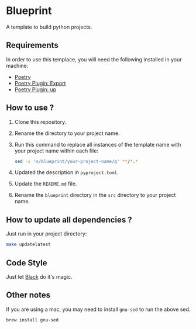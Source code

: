 # Blueprint

A template to build python projects.

## Requirements

In order to use this templace, you will need the following installed in your
machine:

- [Poetry](https://python-poetry.org)
- [Poetry Plugin: Export](https://github.com/python-poetry/poetry-plugin-export)
- [Poetry Plugin: up](https://github.com/MousaZeidBaker/poetry-plugin-up)

## How to use ?

1. Clone this repository.
2. Rename the directory to your project name.
3. Run this command to replace all instances of the template name with your
   project name within each file:

   ```bash
   sed -i 's/blueprint/your-project-name/g' **/*.*
   ```

4. Updated the description in `pyproject.toml`.
5. Update the `README.md` file.
6. Rename the `blueprint` directory in the `src` directory to your project name.

## How to update all dependencies ?

Just run in your project directory:

```bash
make updatelatest
```

## Code Style

Just let [Black](https://github.com/psf/black) do it's magic.

## Other notes

If you are using a mac, you may need to install `gnu-sed` to run the above sed.

```bash
brew install gnu-sed
```
